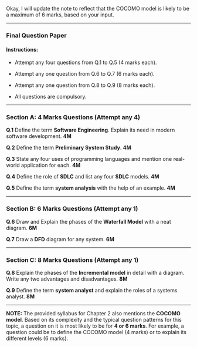 Okay, I will update the note to reflect that the COCOMO model is likely to be a maximum of 6 marks, based on your input.

***

### Final Question Paper

#### Instructions:

-   Attempt any four questions from Q.1 to Q.5 (4 marks each).
    
-   Attempt any one question from Q.6 to Q.7 (6 marks each).
    
-   Attempt any one question from Q.8 to Q.9 (8 marks each).
    
-   All questions are compulsory.
    

***

### **Section A: 4 Marks Questions (Attempt any 4)**

**Q.1** Define the term **Software Engineering**. Explain its need in modern software development. **4M**

**Q.2** Define the term **Preliminary System Study**. **4M**

**Q.3** State any four uses of programming languages and mention one real-world application for each. **4M**

**Q.4** Define the role of **SDLC** and list any four **SDLC** models. **4M**

**Q.5** Define the term **system analysis** with the help of an example. **4M**

***

### **Section B: 6 Marks Questions (Attempt any 1)**

**Q.6** Draw and Explain the phases of the **Waterfall Model** with a neat diagram. **6M**

**Q.7** Draw a **DFD** diagram for any system. **6M**

***

### **Section C: 8 Marks Questions (Attempt any 1)**

**Q.8** Explain the phases of the **Incremental model** in detail with a diagram. Write any two advantages and disadvantages. **8M**

**Q.9** Define the term **system analyst** and explain the roles of a systems analyst. **8M**

***

**NOTE:** The provided syllabus for Chapter 2 also mentions the **COCOMO model**. Based on its complexity and the typical question patterns for this topic, a question on it is most likely to be for **4 or 6 marks**. For example, a question could be to define the COCOMO model (4 marks) or to explain its different levels (6 marks).